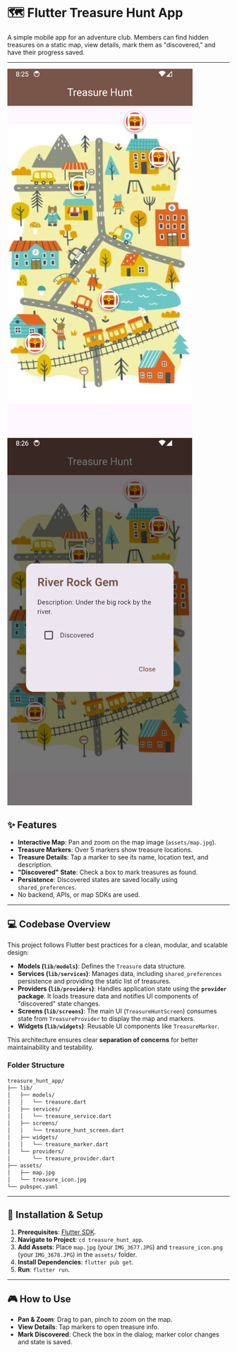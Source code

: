 # 🗺️ Flutter Treasure Hunt App

A simple mobile app for an adventure club. Members can find hidden treasures on a static map, view details, mark them as "discovered," and have their progress saved.

---

![Alt text](assets/ss/Screenshot_1.png)
![Alt text](assets/ss/Screenshot_2.png)

## ✨ Features

* **Interactive Map**: Pan and zoom on the map image (`assets/map.jpg`).
* **Treasure Markers**: Over 5 markers show treasure locations.
* **Treasure Details**: Tap a marker to see its name, location text, and description.
* **"Discovered" State**: Check a box to mark treasures as found.
* **Persistence**: Discovered states are saved locally using `shared_preferences`.
* No backend, APIs, or map SDKs are used.

---

## 💻 Codebase Overview

This project follows Flutter best practices for a clean, modular, and scalable design:

* **Models (`lib/models`)**: Defines the `Treasure` data structure.
* **Services (`lib/services`)**: Manages data, including `shared_preferences` persistence and providing the static list of treasures.
* **Providers (`lib/providers`)**: Handles application state using the **`provider` package**. It loads treasure data and notifies UI components of "discovered" state changes.
* **Screens (`lib/screens`)**: The main UI (`TreasureHuntScreen`) consumes state from `TreasureProvider` to display the map and markers.
* **Widgets (`lib/widgets`)**: Reusable UI components like `TreasureMarker`.

This architecture ensures clear **separation of concerns** for better maintainability and testability.

### Folder Structure


```plaintext
treasure_hunt_app/
├── lib/   
│   ├── models/
│   │   └── treasure.dart
│   ├── services/
│   │   └── treasure_service.dart
│   ├── screens/
│   │   └── treasure_hunt_screen.dart
│   ├── widgets/
│   │   └── treasure_marker.dart
│   └── providers/
│       └── treasure_provider.dart
├── assets/
│   ├── map.jpg
│   └── treasure_icon.jpg
└── pubspec.yaml
``` 




---

## 🚀 Installation & Setup

1.  **Prerequisites**: [Flutter SDK](https://flutter.dev/docs/get-started/install).
2.  **Navigate to Project**: `cd treasure_hunt_app`.
3.  **Add Assets**: Place `map.jpg` (your `IMG_3677.JPG`) and `treasure_icon.png` (your `IMG_3678.JPG`) in the `assets/` folder.
4.  **Install Dependencies**: `flutter pub get`.
5.  **Run**: `flutter run`.

---

## 🎮 How to Use

* **Pan & Zoom**: Drag to pan, pinch to zoom on the map.
* **View Details**: Tap markers to open treasure info.
* **Mark Discovered**: Check the box in the dialog; marker color changes and state is saved.
